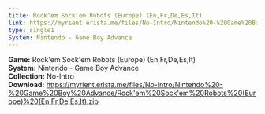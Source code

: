 ```yaml
---
title: Rock'em Sock'em Robots (Europe) (En,Fr,De,Es,It)
link: https://myrient.erista.me/files/No-Intro/Nintendo%20-%20Game%20Boy%20Advance/Rock'em%20Sock'em%20Robots%20(Europe)%20(En,Fr,De,Es,It).zip
type: single1
System: Nintendo - Game Boy Advance
---
```

<b>Game:</b> Rock'em Sock'em Robots (Europe) (En,Fr,De,Es,It)<br>
<b>System:</b> Nintendo - Game Boy Advance<br>
<b>Collection:</b> No-Intro<br>
<b>Download:</b> https://myrient.erista.me/files/No-Intro/Nintendo%20-%20Game%20Boy%20Advance/Rock'em%20Sock'em%20Robots%20(Europe)%20(En,Fr,De,Es,It).zip